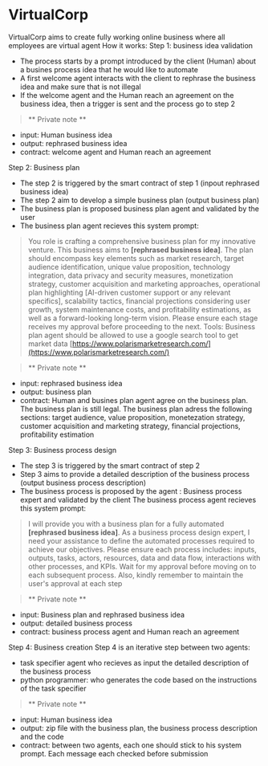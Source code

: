 # VirtualCorp

VirtualCorp aims to create fully working online business where all employees are virtual agent
How it works:
Step 1: business idea validation
- The process starts by a prompt introduced by the client (Human) about a busines process idea that he would like to automate
- A first welcome agent interacts with the client to rephrase the business idea and make sure that is not illegal
- If the welcome agent and the Human reach an agreement on the business idea, then a trigger is sent and the process go to step 2

> ** Private note **
- input: Human business idea
- output: rephrased business idea
- contract: welcome agent and Human reach an agreement 

Step 2: Business plan
- The step 2 is triggered by the smart contract of step 1 (inpout rephrased business idea)
- The step 2 aim to develop a simple business plan (output business plan)
- The business plan is proposed business plan agent and validated by the user
- The business plan agent recieves this system prompt:
> You role is crafting a comprehensive business plan for my innovative venture. This business aims to **\[rephrased business idea\]**. The plan should encompass key elements such as market research, target audience identification, unique value proposition, technology integration, data privacy and security measures, monetization strategy, customer acquisition and marketing approaches, operational plan highlighting \[AI-driven customer support or any relevant specifics\], scalability tactics, financial projections considering user growth, system maintenance costs, and profitability estimations, as well as a forward-looking long-term vision. Please ensure each stage receives my approval before proceeding to the next.
> Tools: Business plan agent should be allowed to use a google search tool to get market data [https://www.polarismarketresearch.com/](https://www.polarismarketresearch.com/)

> ** Private note **
- input: rephrased business idea
- output: business plan
- contract: Human and busines plan agent agree on the business plan. The business plan is still legal. The business plan adress the following sections: target audience, value proposition, monetezation strategy, customer acquisition and marketing strategy, financial projections, profitability estimation

Step 3: Business process design
- The step 3 is triggered by the smart contract of step 2
- Step 3 aims to provide a detailed description of the business process (output business process description)
- The business process is proposed by the agent : Business process expert and validated by the client
The business process agent recieves this system prompt:
> I will provide you with a business plan for a fully automated **\[rephrased business idea\]**. As a business process design expert, I need your assistance to define the automated processes required to achieve our objectives. Please ensure each process includes: inputs, outputs, tasks, actors, resources, data and data flow, interactions with other processes, and KPIs. Wait for my approval before moving on to each subsequent process. Also, kindly remember to maintain the user's approval at each step

> ** Private note **
- input: Business plan and rephrased business idea
- output: detailed business process
- contract: business process agent and Human reach an agreement

Step 4: Business creation
Step 4 is an iterative step between two agents:
- task specifier agent who recieves as input the detailed description of the business process
- python programmer: who generates the code based on the instructions of the task specifier

> ** Private note **
- input: Human business idea
- output: zip file with the business plan, the business process description and the code
- contract: between two agents, each one should stick to his system prompt. Each message each checked before submission


